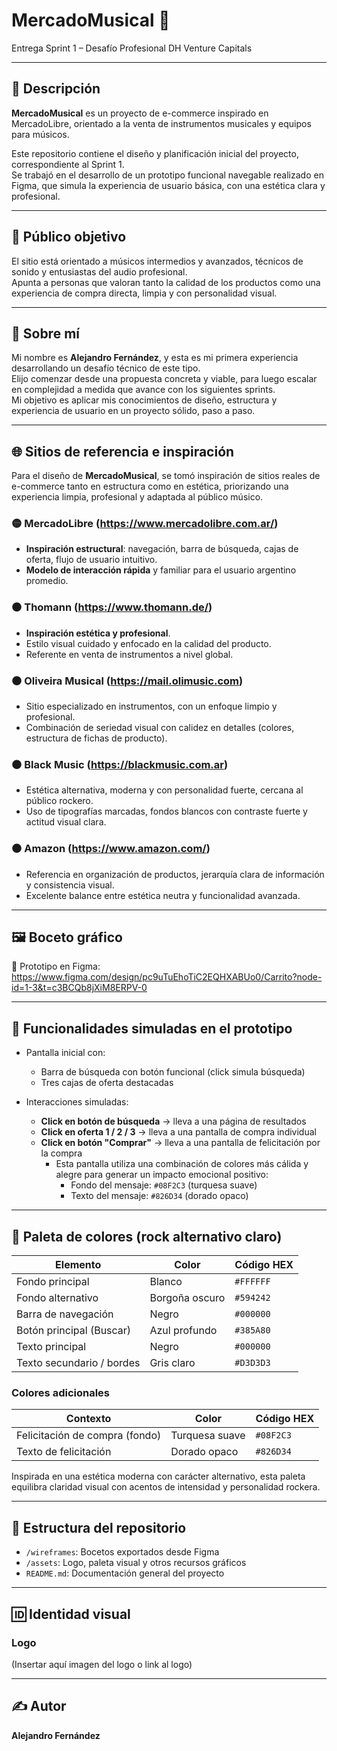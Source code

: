 # MercadoMusical 🎸

Entrega Sprint 1 – Desafío Profesional DH Venture Capitals

---

## 🧾 Descripción

**MercadoMusical** es un proyecto de e-commerce inspirado en MercadoLibre, orientado a la venta de instrumentos musicales y equipos para músicos.

Este repositorio contiene el diseño y planificación inicial del proyecto, correspondiente al Sprint 1.  
Se trabajó en el desarrollo de un prototipo funcional navegable realizado en Figma, que simula la experiencia de usuario básica, con una estética clara y profesional.

---

## 🎯 Público objetivo

El sitio está orientado a músicos intermedios y avanzados, técnicos de sonido y entusiastas del audio profesional.  
Apunta a personas que valoran tanto la calidad de los productos como una experiencia de compra directa, limpia y con personalidad visual.

---

## 🧑 Sobre mí

Mi nombre es **Alejandro Fernández**, y esta es mi primera experiencia desarrollando un desafío técnico de este tipo.  
Elijo comenzar desde una propuesta concreta y viable, para luego escalar en complejidad a medida que avance con los siguientes sprints.  
Mi objetivo es aplicar mis conocimientos de diseño, estructura y experiencia de usuario en un proyecto sólido, paso a paso.

---

## 🌐 Sitios de referencia e inspiración

Para el diseño de **MercadoMusical**, se tomó inspiración de sitios reales de e-commerce tanto en estructura como en estética, priorizando una experiencia limpia, profesional y adaptada al público músico.

### 🟡 MercadoLibre (https://www.mercadolibre.com.ar/)
- **Inspiración estructural**: navegación, barra de búsqueda, cajas de oferta, flujo de usuario intuitivo.
- **Modelo de interacción rápida** y familiar para el usuario argentino promedio.

### ⚫ Thomann (https://www.thomann.de/)
- **Inspiración estética y profesional**.
- Estilo visual cuidado y enfocado en la calidad del producto.
- Referente en venta de instrumentos a nivel global.

### ⚫ Oliveira Musical (https://mail.olimusic.com)
- Sitio especializado en instrumentos, con un enfoque limpio y profesional.
- Combinación de seriedad visual con calidez en detalles (colores, estructura de fichas de producto).

### ⚫ Black Music (https://blackmusic.com.ar)
- Estética alternativa, moderna y con personalidad fuerte, cercana al público rockero.
- Uso de tipografías marcadas, fondos blancos con contraste fuerte y actitud visual clara.

### ⚫ Amazon (https://www.amazon.com/)
- Referencia en organización de productos, jerarquía clara de información y consistencia visual.
- Excelente balance entre estética neutra y funcionalidad avanzada.

---

## 🖼️ Boceto gráfico

📎 Prototipo en Figma:  
https://www.figma.com/design/pc9uTuEhoTiC2EQHXABUo0/Carrito?node-id=1-3&t=c3BCQb8jXiM8ERPV-0

---

## 🧪 Funcionalidades simuladas en el prototipo

- Pantalla inicial con:
  - Barra de búsqueda con botón funcional (click simula búsqueda)
  - Tres cajas de oferta destacadas

- Interacciones simuladas:
  - **Click en botón de búsqueda** → lleva a una página de resultados
  - **Click en oferta 1 / 2 / 3** → lleva a una pantalla de compra individual
  - **Click en botón "Comprar"** → lleva a una pantalla de felicitación por la compra
    - Esta pantalla utiliza una combinación de colores más cálida y alegre para generar un impacto emocional positivo:
      - Fondo del mensaje: `#08F2C3` (turquesa suave)
      - Texto del mensaje: `#826D34` (dorado opaco)

---

## 🎨 Paleta de colores (rock alternativo claro)

| Elemento                  | Color         | Código HEX |
|---------------------------|---------------|-------------|
| Fondo principal           | Blanco        | `#FFFFFF`   |
| Fondo alternativo         | Borgoña oscuro| `#594242`   |
| Barra de navegación       | Negro         | `#000000`   |
| Botón principal (Buscar)  | Azul profundo | `#385A80`   |
| Texto principal           | Negro         | `#000000`   |
| Texto secundario / bordes | Gris claro    | `#D3D3D3`   |

### Colores adicionales

| Contexto                      | Color         | Código HEX |
|-------------------------------|---------------|-------------|
| Felicitación de compra (fondo)| Turquesa suave| `#08F2C3`   |
| Texto de felicitación         | Dorado opaco  | `#826D34`   |

Inspirada en una estética moderna con carácter alternativo, esta paleta equilibra claridad visual con acentos de intensidad y personalidad rockera.

---

## 📁 Estructura del repositorio

- `/wireframes`: Bocetos exportados desde Figma
- `/assets`: Logo, paleta visual y otros recursos gráficos
- `README.md`: Documentación general del proyecto

---

## 🆔 Identidad visual

### Logo

(Insertar aquí imagen del logo o link al logo)

---

## ✍️ Autor

**Alejandro Fernández**
